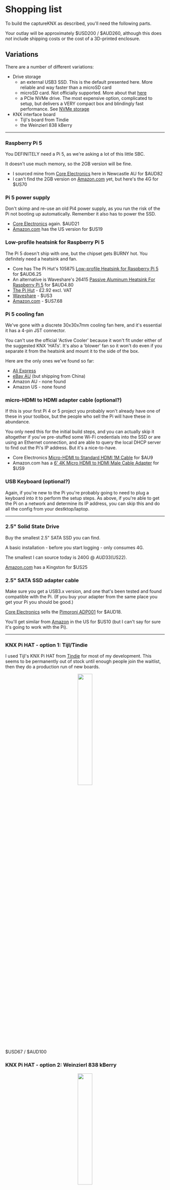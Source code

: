 # Shopping list

To build the captureKNX as described, you'll need the following parts.

Your outlay will be approximately $USD200 / $AUD260, although this does _not_ include shipping costs or the cost of a 3D-printed enclosure.

## Variations

There are a number of different variations:

- Drive storage
  -   an external USB3 SSD. This is the default presented here. More reliable and way faster than a microSD card
  -   microSD card. Not officially supported. More about that [here](/docs/FAQ.md#can-i-build-the-captureKNX-using-a-microsd-card)
  -   a PCIe NVMe drive. The most expensive option, complicated to setup, but delivers a VERY compact box and blindingly fast performance. See [NVMe storage](/docs/advanced-applications.md#nvme-storage)
- KNX interface board
  -  Tijl's board from Tindie
  -  the Weinzierl 838 kBerry

<hr/>

### Raspberry Pi 5

You DEFINITELY need a Pi 5, as we're asking a lot of this little SBC.

It doesn't use much memory, so the 2GB version will be fine.

- I sourced mine from [Core Electronics](https://core-electronics.com.au/raspberry-pi-5-model-b-2gb.html) here in Newcastle AU for $AUD82
- I can't find the 2GB version on [Amazon.com](https://amzn.to/4e2eQiR) yet, but here's the 4G for $US70

### Pi 5 power supply

Don't skimp and re-use an old Pi4 power supply, as you run the risk of the Pi not booting up automatically. Remember it also has to power the SSD.

- [Core Electronics](https://core-electronics.com.au/raspberry-pi-5-power-supply-usb-c-pd-27w-white.html) again. $AUD21
- [Amazon.com](https://amzn.to/3AGWUvP) has the US version for $US19

### Low-profile heatsink for Raspberry Pi 5

The Pi 5 doesn't ship with one, but the chipset gets BURNY hot. You definitely need a heatsink and fan.

- Core has The Pi Hut's 105875 [Low-profile Heatsink for Raspberry Pi 5](https://core-electronics.com.au/low-profile-heatsink-raspberry-pi-5.html) for $AUD6.25
- An alternative is Waveshare's 26415 [Passive Aluminum Heatsink For Raspberry Pi 5](https://core-electronics.com.au/passive-aluminum-heatsink-for-raspberry-pi-5.html) for $AUD4.80
- [The Pi Hut](https://thepihut.com/products/low-profile-heatsink-for-raspberry-pi-5) - £2.92 excl. VAT
- [Waveshare](https://www.waveshare.com/pi5-active-cooler-c.htm) - $US3
- [Amazon.com](https://amzn.to/3Y9cSa9) - $US7.68

### Pi 5 cooling fan

We've gone with a discrete 30x30x7mm cooling fan here, and it's essential it has a 4-pin JST connector.

You can't use the official 'Active Cooler' because it won't fit under either of the suggested KNX 'HATs'. It's also a 'blower' fan so it won't do even if you separate it from the heatsink and mount it to the side of the box.

Here are the only ones we've found so far:
* [Ali Express](https://www.aliexpress.com/item/1005006278639024.html)
* [eBay AU](https://www.ebay.com/itm/305302554079) (but shipping from China)
* Amazon AU - none found
* Amazon US - none found

### micro-HDMI to HDMI adapter cable (optional?)

If this is your first Pi 4 or 5 project you probably won't already have one of these in your toolbox, but the people who sell the Pi will have these in abundance.

You only need this for the initial build steps, and you can actually skip it altogether if you've pre-stuffed some Wi-Fi credentials into the SSD or are using an Ethernet connection, and are able to query the local DHCP server to find out the Pi's IP address. But it's a nice-to-have.

- Core Electronics [Micro-HDMI to Standard HDMI 1M Cable](https://core-electronics.com.au/raspberry-pi-micro-hdmi-to-standard-hdmi-1m-cable.html) for $AU9
- Amazon.com has a [6' 4K Micro HDMI to HDMI Male Cable Adapter](https://amzn.to/4f6dFiZ) for $US9

### USB Keyboard (optional?)

Again, if you're new to the Pi you're probably going to need to plug a keyboard into it to perform the setup steps. As above, if you're able to get the Pi on a network and determine its IP address, you can skip this and do all the config from your destktop/laptop.

<hr/>

### 2.5" Solid State Drive

Buy the smallest 2.5" SATA SSD you can find.

A basic installation - before you start logging - only consumes 4G.

The smallest I can source today is 240G @ $AUD33 ($US22).

[Amazon.com](https://amzn.to/3YYApg4) has a Kingston for $US25

### 2.5" SATA SSD adapter cable

Make sure you get a USB3.x version, and one that's been tested and found compatible with the Pi. (If you buy your adapter from the same place you get your Pi you should be good.)

[Core Electronics](https://core-electronics.com.au/pimoroni-sata-hard-drive-to-usb-adapter.html) sells the [Pimoroni ADP001](https://shop.pimoroni.com/products/sata-hard-drive-to-usb-adapter?variant=14241654983) for $AUD18.

You'll get similar from [Amazon](https://amzn.to/3AJnPr3) in the US for $US10 (but I can't say for sure it's going to work with the Pi).

<hr/> 

### KNX Pi HAT - option 1: Tijl/Tindie

I used Tijl's KNX Pi HAT from [Tindie](https://www.tindie.com/products/cpu20/knx-raspberry-pi-HAT/) for most of my development. This seems to be permanently out of stock until enough people join the waitlist, then they do a production run of new boards.

<p align="center">
  <img src="https://github.com/user-attachments/assets/ae2fd3e3-c29c-4925-8379-41676c278b5a" width="30%">
</p>

$USD67 / $AUD100

### KNX Pi HAT - option 2: Weinzierl 838 kBerry

<p align="center">
  <img src="https://github.com/user-attachments/assets/fafc7c29-87da-4544-9d5d-76df9a49275b" width="30%">
</p>

The [Weinzierl 838 kBerry](https://weinzierl.de/en/products/knx-baos-modul-838/) is another plugin daughterboard (HAT) for the Pi.

You can get those in Australia, NZ or the UK from [Ivory Egg](https://ivoryegg.com.au/shop/products/weinzierl-weinzierl-knx-baos-module-838-kberry).

$USD123 / $AUD180

<hr/> 

### Raspberry Pi "stackable" header

Both of the above boards sit a little close to the processor of the Pi, and it's going to need some air flow. We used \*TWO\* headers to give enough height. (Tijl's board ships with one, so you'll still need a second).

- Core has the [Pololu-2748 Stackable 0.100″ Female Header: 2x20-pin, Straight](https://core-electronics.com.au/stackable-0-100-female-header-2x20-pin-straight.html) for $4.95. ([Pololu link](https://www.pololu.com/product/2748))
- Core also has a [Raspberry Pi Extra-Long Stacking Header (2x20 pins)](https://core-electronics.com.au/stacking-2x20.html) [NB: untested] for $AUD2.40
- [Amazon.com GeeekPi 2x20 40 Pin Stacking Female Header Kit for Raspberry Pi](https://amzn.to/3Yn1GIm) $US14 (13 piece kit)
- [Amazon.com Geekworm 2x20 40 Pin Stacking Female Header Kit for Raspberry Pi](https://amzn.to/48bDHyX) $US10 (10 piece kit)

### Mounting screws and spacers - Tijl HAT

The Pi HAT from Tindie needs to be screwed to the Pi, and this pair of boards then slot into the custom housing below.

- 4 x 5-6mm long M3 machine screws. Mounts the SSD to the case
- 8 x 5-6mm long M2.5 pan head machine screws. Mounts the Pi to the case and the HAT to the Pi
- 4 x 21mm long M2.5 female-female threaded spacers

I get my spacers from [Mouser](https://au.mouser.com/c/electromechanical/hardware/standoffs-spacers/?q=m2.5%20spacer&gender=Female%20%2F%20Female&length=21%20mm&material=Aluminum~~Brass%7C~Stainless%20Steel~~Steel&thread%20size=M2.5~~M2.5%20x%200.45&rp=electromechanical%2Fhardware%2Fstandoffs-spacers%7C~Thread%20Size%7C~Gender%7C~Material) or Element14/Farnell - or if you're up for it, you can 3D-print them (see below for a link).

Let's call it $10.

### Mounting screws - Weinzierl HAT

Weinzierl's HAT has no holes for mounting screws, and is instead held in position by lugs in the case and lid.

- 4 x 5-6mm long M3 machine screws. Mounts the SSD to the case
- 4 x 5-6mm long M2.5 pan head machine screws (or 4 x 4G self-tappers). Mounts the Pi to the case

Let's call it $10 just to keep the maths even.

<hr/>

### A housing to put it all in

My partner Ozrocky has designed 3D-printed cases for the various configurations. The art is on Printables:

- [Tijl's HAT + SSD](https://www.printables.com/model/1041238-captureknx-ssd-case-for-tijl-knx-hat)
- [Weinzierl HAT + SSD](https://www.printables.com/model/1042200-captureknx-ssd-case-for-weinzierl-knx-hat)
- [Weinzierl HAT + NVMe](https://www.printables.com/model/1059175-captureknx-case-for-weinzierl-knx-hat-pimoroni-nvm) - pictured and described on the [advanced-applications](/docs/advanced-applications.md) page

<hr/>
<br>
Note that any Amazon links on this page are Affiliate links. I may earn some recognition if you go there, but you pay no extra for this.

<br>&nbsp;

[Top](#shopping-list)
